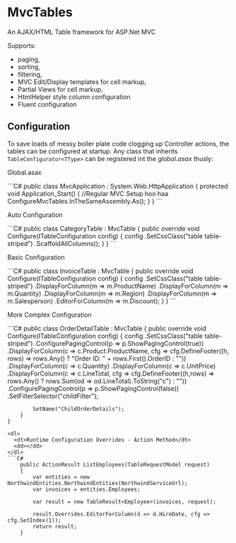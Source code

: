 MvcTables
========

An AJAX/HTML Table framework for ASP.Net MVC

Supports:
* paging, 
* sorting,
* filtering,
* MVC Edit/Display templates for cell markup,
* Partial Views for cell markup,
* HtmlHelper style column configuration
* Fluent configuration

Configuration
-------------
To save loads of messy boiler plate code clogging up Controller actions, the tables can be configured at startup.
Any class that inherits ``` TableConfigurator<TType> ``` can be registered int the *global.asax* thusly:
<dl>
    <dt>Global.asax</dt>
    <dd></dd>
</dl>
```C#
    public class MvcApplication : System.Web.HttpApplication
    {
        protected void Application_Start()
        {
            //Regular MVC Setup hoo haa
            ConfigureMvcTables.InTheSameAssembly.As<MvcApplication>();
        }
    }
```
<dl>
  <dt>Auto Configuration</dt>
  <dd></dd>
</dl>
```C#
public class CategoryTable : MvcTable<Category>
{
    public override void Configure(ITableConfiguration<Category> config)
    {
        config
            .SetCssClass("table table-striped")
            .ScaffoldAllColumns();
    }
}
```
<dl>
  <dt>Basic Configuration</dt>
  <dd></dd>
</dl>
```C#
    public class InvoiceTable : MvcTable<Invoice>
    {
        public override void Configure(ITableConfiguration<Invoice> config)
        {
            config
                .SetCssClass("table table-striped")
                .DisplayForColumn(m => m.ProductName)
                .DisplayForColumn(m => m.Quantity)
                .DisplayForColumn(m => m.Region)
                .DisplayForColumn(m => m.Salesperson)
                .EditorForColumn(m => m.Discount);
        }
    }
```
<dl>
  <dt>More Complex Configuration</dt>
  <dd></dd>
</dl>
```C#
    public class OrderDetailTable : MvcTable<Order_Detail>
    {
        public override void Configure(ITableConfiguration<Order_Detail> config)
        {
            config
                .SetCssClass("table table-striped")
                .ConfigurePagingControl(p => p.ShowPagingControl(true))
                .DisplayForColumn(c => c.Product.ProductName, 
                    cfg => cfg.DefineFooter((h, rows) => rows.Any() ? "Order ID: " + rows.First().OrderID : ""))
                .DisplayForColumn(c => c.Quantity)
                .DisplayForColumn(c => c.UnitPrice)
                .DisplayForColumn(c => c.LineTotal, 
                    cfg => cfg.DefineFooter((h,rows) => rows.Any() ? rows.Sum(od => od.LineTotal).ToString("c") : ""))
                .ConfigurePagingControl(p => p.ShowPagingControl(false))
                .SetFilterSelector("childFilter");
                    
            SetName("ChildOrderDetails");
        }
    }
```
<dl>
  <dt>Runtime Configuration Overrides - Action Method</dt>
  <dd></dd>
</dl>
```C#
    public ActionResult ListEmployees(TableRequestModel request)
    {
        var entities = new NorthwindEntities.NorthwindEntities(NorthwindServiceUrl);
        var invoices = entities.Employees;
        
        var result = new TableResult<Employee>(invoices, request);
        
        result.Overrides.EditorForColumn(d => d.HireDate, cfg => cfg.SetIndex(1));
        return result;
    }
```

